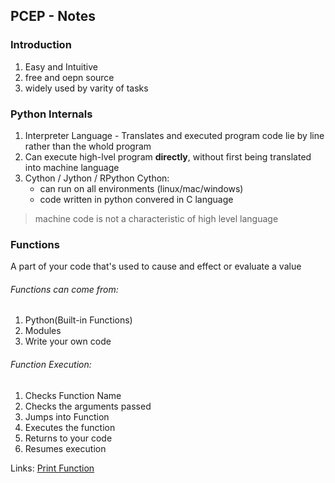 ## PCEP - Notes
### Introduction
1. Easy and Intuitive
2. free and oepn source
3. widely used by varity of tasks
### Python Internals
1. Interpreter Language - Translates and executed program code lie by line rather than the whold program
2. Can execute high-lvel program **directly**, without first being translated into machine language
3. Cython / Jython / RPython
Cython:
    - can run on all environments (linux/mac/windows)
    - code written in python convered in C language
> machine code is not a characteristic of high level language
### Functions
A part of your code that's used to cause and effect or evaluate a value
<h6>Functions can come from:</h6>

1. Python(Built-in Functions)
2. Modules 
3. Write your own code

<h6>Function Execution:</h6>

1. Checks Function Name
2. Checks the arguments passed
3. Jumps into Function
4. Executes the function
5. Returns to your code
6. Resumes execution

Links:
[Print Function](/mypython/print.md)
